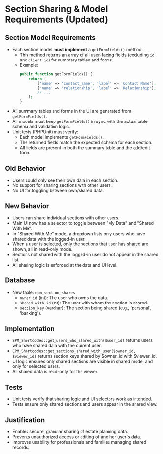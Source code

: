 # Section Sharing & Model Requirements (Updated)

## Section Model Requirements
- Each section model **must implement** a `getFormFields()` method.
    - This method returns an array of all user-facing fields (excluding `id` and `client_id`) for summary tables and forms.
    - Example:
      ```php
      public function getFormFields() {
          return [
              ['name' => 'contact_name', 'label' => 'Contact Name'],
              ['name' => 'relationship', 'label' => 'Relationship'],
              // ...
          ];
      }
      ```
- All summary tables and forms in the UI are generated from `getFormFields()`.
- All models must keep `getFormFields()` in sync with the actual table schema and validation logic.
- Unit tests (PHPUnit) must verify:
    - Each model implements `getFormFields()`.
    - The returned fields match the expected schema for each section.
    - All fields are present in both the summary table and the add/edit form.

## Old Behavior
- Users could only see their own data in each section.
- No support for sharing sections with other users.
- No UI for toggling between own/shared data.

## New Behavior
- Users can share individual sections with other users.
- Main UI now has a selector to toggle between "My Data" and "Shared With Me".
- In "Shared With Me" mode, a dropdown lists only users who have shared data with the logged-in user.
- When a user is selected, only the sections that user has shared are shown, all in read-only mode.
- Sections not shared with the logged-in user do not appear in the shared list.
- All sharing logic is enforced at the data and UI level.

## Database
- New table: `epm_section_shares`
  - `owner_id` (int): The user who owns the data.
  - `shared_with_id` (int): The user with whom the section is shared.
  - `section_key` (varchar): The section being shared (e.g., 'personal', 'banking').

## Implementation
- `EPM_Shortcodes::get_users_who_shared_with($user_id)` returns users who have shared data with the current user.
- `EPM_Shortcodes::get_sections_shared_with_user($owner_id, $viewer_id)` returns section keys shared by $owner_id with $viewer_id.
- UI logic ensures only shared sections are visible in shared mode, and only for selected users.
- All shared data is read-only for the viewer.

## Tests
- Unit tests verify that sharing logic and UI selectors work as intended.
- Tests ensure only shared sections and users appear in the shared view.

## Justification
- Enables secure, granular sharing of estate planning data.
- Prevents unauthorized access or editing of another user's data.
- Improves usability for professionals and families managing shared records.

